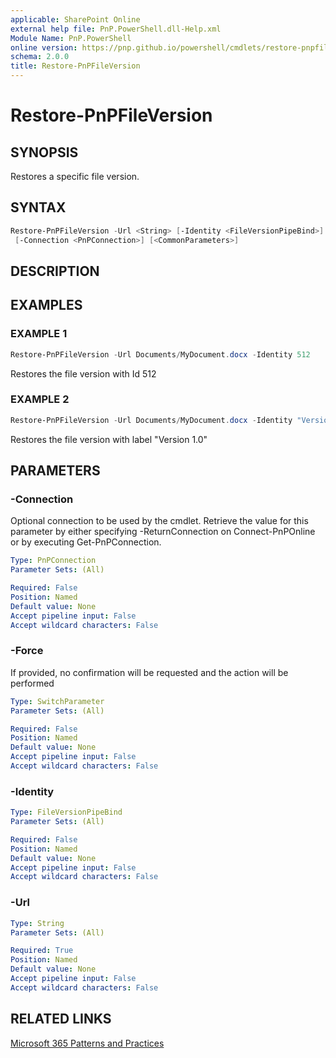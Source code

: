 ```yaml
---
applicable: SharePoint Online
external help file: PnP.PowerShell.dll-Help.xml
Module Name: PnP.PowerShell
online version: https://pnp.github.io/powershell/cmdlets/restore-pnpfileversion
schema: 2.0.0
title: Restore-PnPFileVersion
---
```


# Restore-PnPFileVersion

## SYNOPSIS
Restores a specific file version.

## SYNTAX

```powershell
Restore-PnPFileVersion -Url <String> [-Identity <FileVersionPipeBind>] [-Force] 
 [-Connection <PnPConnection>] [<CommonParameters>]
```

## DESCRIPTION

## EXAMPLES

### EXAMPLE 1
```powershell
Restore-PnPFileVersion -Url Documents/MyDocument.docx -Identity 512
```

Restores the file version with Id 512

### EXAMPLE 2
```powershell
Restore-PnPFileVersion -Url Documents/MyDocument.docx -Identity "Version 1.0"
```

Restores the file version with label "Version 1.0"

## PARAMETERS

### -Connection
Optional connection to be used by the cmdlet. Retrieve the value for this parameter by either specifying -ReturnConnection on Connect-PnPOnline or by executing Get-PnPConnection.

```yaml
Type: PnPConnection
Parameter Sets: (All)

Required: False
Position: Named
Default value: None
Accept pipeline input: False
Accept wildcard characters: False
```

### -Force
If provided, no confirmation will be requested and the action will be performed

```yaml
Type: SwitchParameter
Parameter Sets: (All)

Required: False
Position: Named
Default value: None
Accept pipeline input: False
Accept wildcard characters: False
```

### -Identity

```yaml
Type: FileVersionPipeBind
Parameter Sets: (All)

Required: False
Position: Named
Default value: None
Accept pipeline input: False
Accept wildcard characters: False
```

### -Url

```yaml
Type: String
Parameter Sets: (All)

Required: True
Position: Named
Default value: None
Accept pipeline input: False
Accept wildcard characters: False
```



## RELATED LINKS

[Microsoft 365 Patterns and Practices](https://aka.ms/m365pnp)
